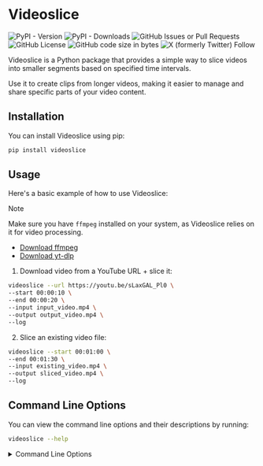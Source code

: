# Videoslice

![PyPI - Version](https://img.shields.io/pypi/v/videoslice)
![PyPI - Downloads](https://img.shields.io/pypi/dm/videoslice)
![GitHub Issues or Pull Requests](https://img.shields.io/github/issues/mmsaki/videoslice)
![GitHub License](https://img.shields.io/github/license/mmsaki/videoslice)
![GitHub code size in bytes](https://img.shields.io/github/languages/code-size/mmsaki/videoslice)
![X (formerly Twitter) Follow](https://img.shields.io/twitter/follow/msakiart)

Videoslice is a Python package that provides a simple way to slice videos into smaller segments based on specified time intervals. 


Use it to create clips from longer videos, making it easier to manage and share specific parts of your video content.

## Installation

You can install Videoslice using pip:

```bash
pip install videoslice
```

## Usage

Here's a basic example of how to use Videoslice:

>[!NOTE]
> Make sure you have `ffmpeg` installed on your system, as Videoslice relies on it for video processing.
> - [Download ffmpeg](https://ffmpeg.org/download.html)
> - [Download yt-dlp](https://github.com/yt-dlp/yt-dlp)

1. Download video from a YouTube URL + slice it:

```sh
videoslice --url https://youtu.be/sLaxGAL_Pl0 \
--start 00:00:10 \
--end 00:00:20 \
--input input_video.mp4 \
--output output_video.mp4 \
--log
```

2. Slice an existing video file:

```sh
videoslice --start 00:01:00 \
--end 00:01:30 \
--input existing_video.mp4 \
--output sliced_video.mp4 \
--log
```


## Command Line Options

You can view the command line options and their descriptions by running:

```sh
videoslice --help
```

<details>
<summary>Command Line Options</summary>

```text
usage: videoslice [-h] --start START --end END --input INPUT --output OUTPUT --url URL [--log]

Video slicing utility

options:
  -h, --help            show this help message and exit
  --start START, -s START
                        Start time in HH:MM:SS format
  --end END, -e END     End time in HH:MM:SS format
  --input INPUT, -i INPUT
                        Path to save the downloaded video file
  --output OUTPUT, -o OUTPUT
                        Path to save the sliced video
  --url URL, -u URL     URL of the video to download
  --log, -l             Enable logging of yt-dlp command and output

